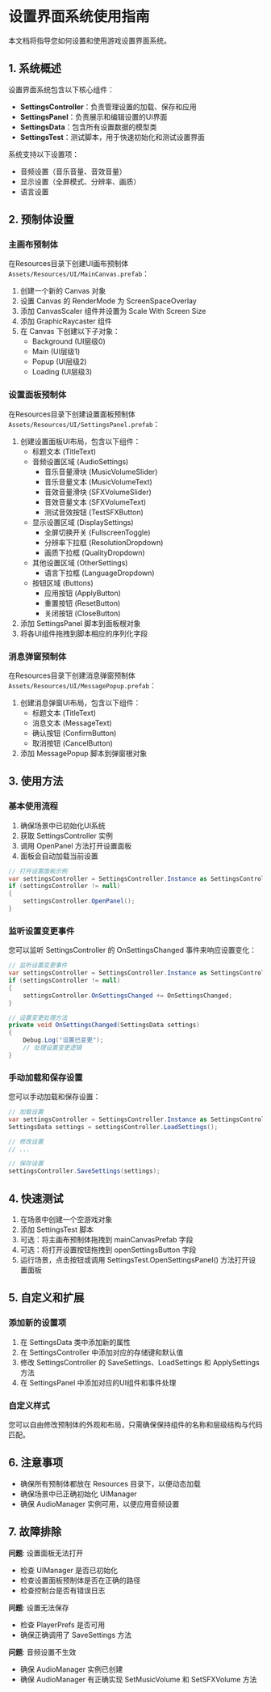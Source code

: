 # 设置界面系统使用指南

本文档将指导您如何设置和使用游戏设置界面系统。

## 1. 系统概述

设置界面系统包含以下核心组件：

- **SettingsController**：负责管理设置的加载、保存和应用
- **SettingsPanel**：负责展示和编辑设置的UI界面
- **SettingsData**：包含所有设置数据的模型类
- **SettingsTest**：测试脚本，用于快速初始化和测试设置界面

系统支持以下设置项：

- 音频设置（音乐音量、音效音量）
- 显示设置（全屏模式、分辨率、画质）
- 语言设置

## 2. 预制体设置

### 主画布预制体

在Resources目录下创建UI画布预制体 `Assets/Resources/UI/MainCanvas.prefab`：

1. 创建一个新的 Canvas 对象
2. 设置 Canvas 的 RenderMode 为 ScreenSpaceOverlay
3. 添加 CanvasScaler 组件并设置为 Scale With Screen Size
4. 添加 GraphicRaycaster 组件
5. 在 Canvas 下创建以下子对象：
   - Background (UI层级0)
   - Main (UI层级1)
   - Popup (UI层级2)
   - Loading (UI层级3)

### 设置面板预制体

在Resources目录下创建设置面板预制体 `Assets/Resources/UI/SettingsPanel.prefab`：

1. 创建设置面板UI布局，包含以下组件：
   - 标题文本 (TitleText)
   - 音频设置区域 (AudioSettings)
     - 音乐音量滑块 (MusicVolumeSlider)
     - 音乐音量文本 (MusicVolumeText)
     - 音效音量滑块 (SFXVolumeSlider)
     - 音效音量文本 (SFXVolumeText)
     - 测试音效按钮 (TestSFXButton)
   - 显示设置区域 (DisplaySettings)
     - 全屏切换开关 (FullscreenToggle)
     - 分辨率下拉框 (ResolutionDropdown)
     - 画质下拉框 (QualityDropdown)
   - 其他设置区域 (OtherSettings)
     - 语言下拉框 (LanguageDropdown)
   - 按钮区域 (Buttons)
     - 应用按钮 (ApplyButton)
     - 重置按钮 (ResetButton)
     - 关闭按钮 (CloseButton)
2. 添加 SettingsPanel 脚本到面板根对象
3. 将各UI组件拖拽到脚本相应的序列化字段

### 消息弹窗预制体

在Resources目录下创建消息弹窗预制体 `Assets/Resources/UI/MessagePopup.prefab`：

1. 创建消息弹窗UI布局，包含以下组件：
   - 标题文本 (TitleText)
   - 消息文本 (MessageText)
   - 确认按钮 (ConfirmButton)
   - 取消按钮 (CancelButton)
2. 添加 MessagePopup 脚本到弹窗根对象

## 3. 使用方法

### 基本使用流程

1. 确保场景中已初始化UI系统
2. 获取 SettingsController 实例
3. 调用 OpenPanel 方法打开设置面板
4. 面板会自动加载当前设置

```csharp
// 打开设置面板示例
var settingsController = SettingsController.Instance as SettingsController;
if (settingsController != null)
{
    settingsController.OpenPanel();
}
```

### 监听设置变更事件

您可以监听 SettingsController 的 OnSettingsChanged 事件来响应设置变化：

```csharp
// 监听设置变更事件
var settingsController = SettingsController.Instance as SettingsController;
if (settingsController != null)
{
    settingsController.OnSettingsChanged += OnSettingsChanged;
}

// 设置变更处理方法
private void OnSettingsChanged(SettingsData settings)
{
    Debug.Log("设置已变更");
    // 处理设置变更逻辑
}
```

### 手动加载和保存设置

您可以手动加载和保存设置：

```csharp
// 加载设置
var settingsController = SettingsController.Instance as SettingsController;
SettingsData settings = settingsController.LoadSettings();

// 修改设置
// ...

// 保存设置
settingsController.SaveSettings(settings);
```

## 4. 快速测试

1. 在场景中创建一个空游戏对象
2. 添加 SettingsTest 脚本
3. 可选：将主画布预制体拖拽到 mainCanvasPrefab 字段
4. 可选：将打开设置按钮拖拽到 openSettingsButton 字段
5. 运行场景，点击按钮或调用 SettingsTest.OpenSettingsPanel() 方法打开设置面板

## 5. 自定义和扩展

### 添加新的设置项

1. 在 SettingsData 类中添加新的属性
2. 在 SettingsController 中添加对应的存储键和默认值
3. 修改 SettingsController 的 SaveSettings、LoadSettings 和 ApplySettings 方法
4. 在 SettingsPanel 中添加对应的UI组件和事件处理

### 自定义样式

您可以自由修改预制体的外观和布局，只需确保保持组件的名称和层级结构与代码匹配。

## 6. 注意事项

- 确保所有预制体都放在 Resources 目录下，以便动态加载
- 确保场景中已正确初始化 UIManager
- 确保 AudioManager 实例可用，以便应用音频设置

## 7. 故障排除

**问题**: 设置面板无法打开
- 检查 UIManager 是否已初始化
- 检查设置面板预制体是否在正确的路径
- 检查控制台是否有错误日志

**问题**: 设置无法保存
- 检查 PlayerPrefs 是否可用
- 确保正确调用了 SaveSettings 方法

**问题**: 音频设置不生效
- 确保 AudioManager 实例已创建
- 确保 AudioManager 有正确实现 SetMusicVolume 和 SetSFXVolume 方法 